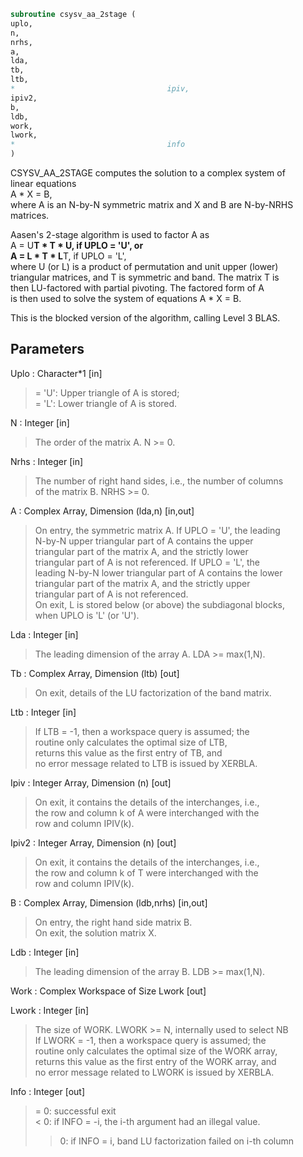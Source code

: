 ```fortran  
subroutine csysv_aa_2stage (  
uplo,  
n,  
nrhs,  
a,  
lda,  
tb,  
ltb,  
*                                  ipiv,  
ipiv2,  
b,  
ldb,  
work,  
lwork,  
*                                  info  
)  
```  
  
CSYSV_AA_2STAGE computes the solution to a complex system of  
linear equations  
A * X = B,  
where A is an N-by-N symmetric matrix and X and B are N-by-NRHS  
matrices.  
  
Aasen's 2-stage algorithm is used to factor A as  
A = U**T * T * U,  if UPLO = 'U', or  
A = L * T * L**T,  if UPLO = 'L',  
where U (or L) is a product of permutation and unit upper (lower)  
triangular matrices, and T is symmetric and band. The matrix T is  
then LU-factored with partial pivoting. The factored form of A  
is then used to solve the system of equations A * X = B.  
  
This is the blocked version of the algorithm, calling Level 3 BLAS.  
  
## Parameters  
Uplo : Character*1 [in]  
> = 'U':  Upper triangle of A is stored;  
> = 'L':  Lower triangle of A is stored.  
  
N : Integer [in]  
> The order of the matrix A.  N >= 0.  
  
Nrhs : Integer [in]  
> The number of right hand sides, i.e., the number of columns  
> of the matrix B.  NRHS >= 0.  
  
A : Complex Array, Dimension (lda,n) [in,out]  
> On entry, the symmetric matrix A.  If UPLO = 'U', the leading  
> N-by-N upper triangular part of A contains the upper  
> triangular part of the matrix A, and the strictly lower  
> triangular part of A is not referenced.  If UPLO = 'L', the  
> leading N-by-N lower triangular part of A contains the lower  
> triangular part of the matrix A, and the strictly upper  
> triangular part of A is not referenced.  
> On exit, L is stored below (or above) the subdiagonal blocks,  
> when UPLO  is 'L' (or 'U').  
  
Lda : Integer [in]  
> The leading dimension of the array A.  LDA >= max(1,N).  
  
Tb : Complex Array, Dimension (ltb) [out]  
> On exit, details of the LU factorization of the band matrix.  
  
Ltb : Integer [in]  
> If LTB = -1, then a workspace query is assumed; the  
> routine only calculates the optimal size of LTB,  
> returns this value as the first entry of TB, and  
> no error message related to LTB is issued by XERBLA.  
  
Ipiv : Integer Array, Dimension (n) [out]  
> On exit, it contains the details of the interchanges, i.e.,  
> the row and column k of A were interchanged with the  
> row and column IPIV(k).  
  
Ipiv2 : Integer Array, Dimension (n) [out]  
> On exit, it contains the details of the interchanges, i.e.,  
> the row and column k of T were interchanged with the  
> row and column IPIV(k).  
  
B : Complex Array, Dimension (ldb,nrhs) [in,out]  
> On entry, the right hand side matrix B.  
> On exit, the solution matrix X.  
  
Ldb : Integer [in]  
> The leading dimension of the array B.  LDB >= max(1,N).  
  
Work : Complex Workspace of Size Lwork [out]  
  
Lwork : Integer [in]  
> The size of WORK. LWORK >= N, internally used to select NB  
> If LWORK = -1, then a workspace query is assumed; the  
> routine only calculates the optimal size of the WORK array,  
> returns this value as the first entry of the WORK array, and  
> no error message related to LWORK is issued by XERBLA.  
  
Info : Integer [out]  
> = 0:  successful exit  
> < 0:  if INFO = -i, the i-th argument had an illegal value.  
> > 0:  if INFO = i, band LU factorization failed on i-th column  
  
